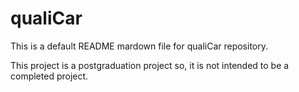 # qualiCar #

This is a default README mardown file for qualiCar repository.

This project is a postgraduation project so, it is not intended to be a completed project.
